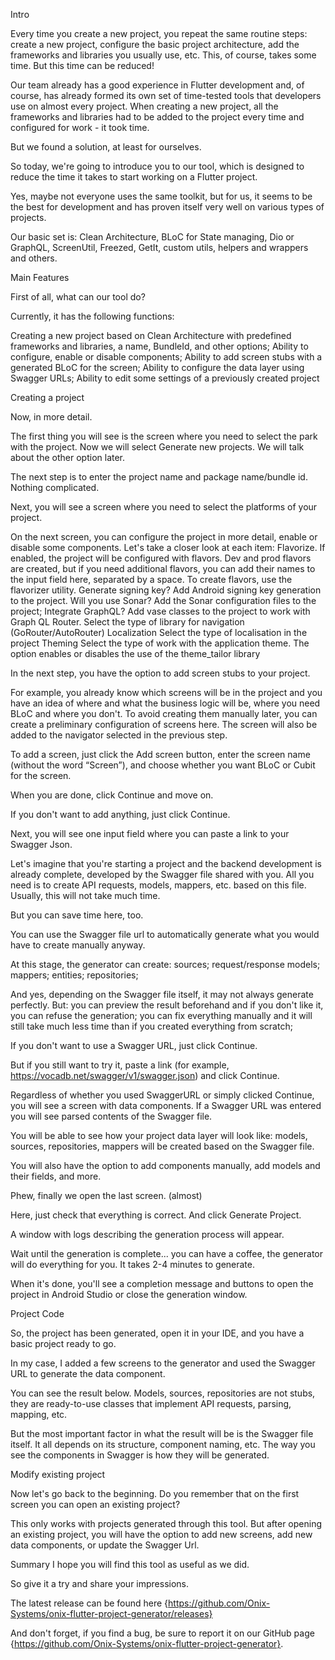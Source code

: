 Intro

Every time you create a new project, you repeat the same routine steps: create a new project,
configure the basic project architecture, add the frameworks and libraries you usually use, etc.
This, of course, takes some time. But this time can be reduced!

Our team already has a good experience in Flutter development and, of course, has already formed its
own set of time-tested tools that developers use on almost every project. When creating a new
project, all the frameworks and libraries had to be added to the project every time and configured
for work - it took time.

But we found a solution, at least for ourselves.

So today, we're going to introduce you to our tool, which is designed to reduce the time it takes to
start working on a Flutter project.

Yes, maybe not everyone uses the same toolkit, but for us, it seems to be the best for development
and has proven itself very well on various types of projects.

Our basic set is: Clean Architecture, BLoC for State managing, Dio or GraphQL, ScreenUtil, Freezed,
GetIt, custom utils, helpers and wrappers and others.

Main Features

First of all, what can our tool do?

Currently, it has the following functions:

Creating a new project based on Clean Architecture with predefined frameworks and libraries, a name,
BundleId, and other options;
Ability to configure, enable or disable components;
Ability to add screen stubs with a generated BLoC for the screen;
Ability to configure the data layer using Swagger URLs;
Ability to edit some settings of a previously created project

Creating a project

Now, in more detail.

The first thing you will see is the screen where you need to select the park with the project. Now
we will select Generate new projects. We will talk about the other option later.

The next step is to enter the project name and package name/bundle id.
Nothing complicated.

Next, you will see a screen where you need to select the platforms of your project.

On the next screen, you can configure the project in more detail, enable or disable some components.
Let's take a closer look at each item:
Flavorize.
If enabled, the project will be configured with flavors. Dev and prod flavors are created, but if
you need additional flavors, you can add their names to the input field here, separated by a space.
To create flavors, use the flavorizer utility.
Generate signing key?
Add Android signing key generation to the project.
Will you use Sonar?
Add the Sonar configuration files to the project;
Integrate GraphQL?
Add vase classes to the project to work with Graph QL
Router.
Select the type of library for navigation (GoRouter/AutoRouter)
Localization
Select the type of localisation in the project
Theming
Select the type of work with the application theme. The option enables or disables the use of the
theme_tailor library

In the next step, you have the option to add screen stubs to your project.

For example, you already know which screens will be in the project and you have an idea of where and
what the business logic will be, where you need BLoC and where you don't.
To avoid creating them manually later, you can create a preliminary configuration of screens here.
The screen will also be added to the navigator selected in the previous step.

To add a screen, just click the Add screen button, enter the screen name (without the word
“Screen”), and choose whether you want BLoC or Cubit for the screen.

When you are done, click Continue and move on.

If you don't want to add anything, just click Continue.

Next, you will see one input field where you can paste a link to your Swagger Json.

Let's imagine that you're starting a project and the backend development is already complete,
developed by the Swagger file shared with you. All you need is to create API requests, models,
mappers, etc. based on this file. Usually, this will not take much time.

But you can save time here, too.

You can use the Swagger file url to automatically generate what you would have to create manually
anyway.

At this stage, the generator can create:
sources;
request/response models;
mappers;
entities;
repositories;

And yes, depending on the Swagger file itself, it may not always generate perfectly. But:
you can preview the result beforehand and if you don't like it, you can refuse the generation;
you can fix everything manually and it will still take much less time than if you created everything
from scratch;

If you don't want to use a Swagger URL, just click Continue.

But if you still want to try it, paste a link (for
example, https://vocadb.net/swagger/v1/swagger.json) and click Continue.

Regardless of whether you used SwaggerURL or simply clicked Continue, you will see a screen with
data components.
If a Swagger URL was entered you will see parsed contents of the Swagger file.

You will be able to see how your project data layer will look like: models, sources, repositories,
mappers will be created based on the Swagger file.

You will also have the option to add components manually, add models and their fields, and more.

Phew, finally we open the last screen. (almost)

Here, just check that everything is correct. And click Generate Project.

A window with logs describing the generation process will appear.

Wait until the generation is complete... you can have a coffee, the generator will do everything for
you.
It takes 2-4 minutes to generate.

When it's done, you'll see a completion message and buttons to open the project in Android Studio or
close the generation window.

Project Code

So, the project has been generated, open it in your IDE, and you have a basic project ready to go.

In my case, I added a few screens to the generator and used the Swagger URL to generate the data
component.

You can see the result below. Models, sources, repositories are not stubs, they are ready-to-use
classes that implement API requests, parsing, mapping, etc.

But the most important factor in what the result will be is the Swagger file itself. It all depends
on its structure, component naming, etc. The way you see the components in Swagger is how they will
be generated.

Modify existing project

Now let's go back to the beginning. Do you remember that on the first screen you can open an
existing project?

This only works with projects generated through this tool. But after opening an existing project,
you will have the option to add new screens, add new data components, or update the Swagger Url.

Summary
I hope you will find this tool as useful as we did.

So give it a try and share your impressions.

The latest release can be found
here {https://github.com/Onix-Systems/onix-flutter-project-generator/releases}

And don't forget, if you find a bug, be sure to report it on our GitHub
page {https://github.com/Onix-Systems/onix-flutter-project-generator}.



